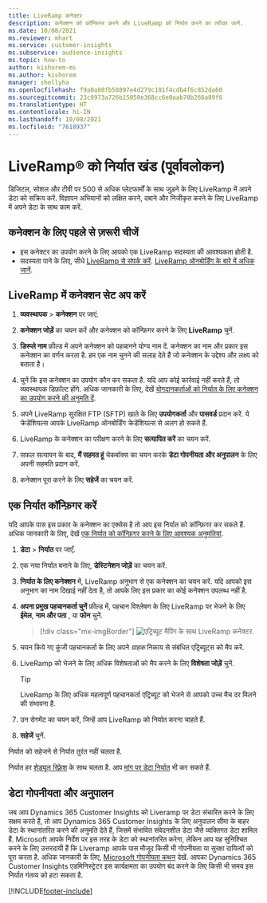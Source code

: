 ```yaml
---
title: LiveRamp कनेक्टर
description: कनेक्शन को कॉन्फ़िगर करने और LiveRamp को निर्यात करने का तरीका जानें.
ms.date: 10/08/2021
ms.reviewer: mhart
ms.service: customer-insights
ms.subservice: audience-insights
ms.topic: how-to
author: kishorem-ms
ms.author: kishorem
manager: shellyha
ms.openlocfilehash: f9a0a88fb58897e4d279c181f4cdb4f6c852da60
ms.sourcegitcommit: 23c8973a726b15050e368cc6e0aab78b266a89f6
ms.translationtype: HT
ms.contentlocale: hi-IN
ms.lasthandoff: 10/08/2021
ms.locfileid: "7618937"
---
```

# <a name="export-segments-to-liverampreg-preview"></a>LiveRamp&reg; को निर्यात खंड (पूर्वावलोकन)

डिजिटल, सोशल और टीवी पर 500 से अधिक प्लेटफार्मों के साथ जुड़ने के लिए LiveRamp में अपने डेटा को सक्रिय करें. विज्ञापन अभियानों को लक्षित करने, दबाने और निजीकृत करने के लिए LiveRamp में अपने डेटा के साथ काम करें.

## <a name="prerequisites-for-a-connection"></a>कनेक्शन के लिए पहले से ज़रूरी चीजें

- इस कनेक्टर का उपयोग करने के लिए आपको एक LiveRamp सदस्यता की आवश्यकता होती है.
- सदस्यता पाने के लिए, सीधे [LiveRamp से संपर्क करें](https://liveramp.com/contact/). [LiveRamp ऑनबोर्डिंग के बारे में अधिक जानें](https://liveramp.com/our-platform/data-onboarding/).

## <a name="set-up-connection-to-liveramp"></a>LiveRamp में कनेक्शन सेट अप करें

1. **व्यवस्थापक** > **कनेक्शन** पर जाएं.

1. **कनेक्शन जोड़ें** का चयन करें और कनेक्शन को कॉन्फ़िगर करने के लिए **LiveRamp** चुनें.

1. **डिस्प्ले नाम** फ़ील्ड में अपने कनेक्शन को पहचानने योग्य नाम दें. कनेक्शन का नाम और प्रकार इस कनेक्शन का वर्णन करता है. हम एक नाम चुनने की सलाह देते हैं जो कनेक्शन के उद्देश्य और लक्ष्य को बताता है।

1. चुनें कि इस कनेक्शन का उपयोग कौन कर सकता है. यदि आप कोई कार्रवाई नहीं करते हैं, तो व्यवस्थापक डिफ़ॉल्ट होंगे. अधिक जानकारी के लिए, देखें [योगदानकर्ताओं को निर्यात के लिए कनेक्शन का उपयोग करने की अनुमति दें](connections.md#allow-contributors-to-use-a-connection-for-exports).

1. अपने LiveRamp सुरक्षित FTP (SFTP) खाते के लिए **उपयोगकर्ता** और **पासवर्ड** प्रदान करें.
ये क्रेडेंशियल्स आपके LiveRamp ऑनबोर्डिंग क्रेडेंशियल्स से अलग हो सकते हैं.

1. LiveRamp के कनेक्शन का परीक्षण करने के लिए **सत्यापित करें** का चयन करें.

1. सफल सत्यापन के बाद,  **मैं सहमत हूं**  चेकबॉक्स का चयन करके **डेटा गोपनीयता और अनुपालन** के लिए अपनी सहमति प्रदान करें.

1. कनेक्शन पूरा करने के लिए **सहेजें** का चयन करें.

## <a name="configure-an-export"></a>एक निर्यात कॉन्फ़िगर करें

यदि आपके पास इस प्रकार के कनेक्शन का एक्सेस है तो आप इस निर्यात को कॉन्फ़िगर कर सकते हैं. अधिक जानकारी के लिए, देखें [एक निर्यात को कॉन्फ़िगर करने के लिए आवश्यक अनुमतियां](export-destinations.md#set-up-a-new-export).

1. **डेटा** > **निर्यात** पर जाएँ.

1. एक नया निर्यात बनाने के लिए, **डेस्टिनेशन जोड़ें** का चयन करें.

1. **निर्यात के लिए कनेक्शन** में, LiveRamp अनुभाग से एक कनेक्शन का चयन करें. यदि आपको इस अनुभाग का नाम दिखाई नहीं देता है, तो आपके लिए इस प्रकार का कोई कनेक्शन उपलब्ध नहीं है.

1. **अपना प्रमुख पहचानकर्ता चुनें** फ़ील्ड में, पहचान विश्लेषण के लिए LiveRamp पर भेजने के लिए **ईमेल**, **नाम और पता** , या **फोन** चुनें.
   > [!div class="mx-imgBorder"]
   > ![एट्रिब्यूट मैपिंग के साथ LiveRamp कनेक्टर.](media/export-liveramp-segments.png "एट्रिब्यूट मैपिंग के साथ LiveRamp कनेक्टर")

1. चयन किये गए कुंजी पहचानकर्ता के लिए अपने *ग्राहक* निकाय से संबंधित एट्रिब्यूट्स को मैप करें.

1. LiveRamp को भेजने के लिए अधिक विशेषताओं को मैप करने के लिए **विशेषता जोड़ें** चुनें.

   > [!TIP]
   > LiveRamp के लिए अधिक महत्वपूर्ण पहचानकर्ता एट्रिब्यूट को भेजने से आपको उच्च मैच दर मिलने की संभावना है.

1. उन सेगमेंट का चयन करें, जिन्हें आप LiveRamp को निर्यात करना चाहते हैं.

1. **सहेजें** चुनें.

निर्यात को सहेजने से निर्यात तुरंत नहीं चलता है.

निर्यात हर [शेड्यूल रिफ़्रेश](system.md#schedule-tab) के साथ चलता है. आप [मांग पर डेटा निर्यात](export-destinations.md#run-exports-on-demand) भी कर सकते हैं. 


## <a name="data-privacy-and-compliance"></a>डेटा गोपनीयता और अनुपालन

जब आप Dynamics 365 Customer Insights को Liveramp पर डेटा संचारित करने के लिए सक्षम करते हैं, तो आप Dynamics 365 Customer Insights के लिए अनुपालन सीमा के बाहर डेटा के स्थानांतरित करने की अनुमति देते हैं, जिसमें संभावित संवेदनशील डेटा जैसे व्यक्तिगत डेटा शामिल हैं. Microsoft आपके निर्देश पर इस तरह के डेटा को स्थानांतरित करेगा, लेकिन आप यह सुनिश्चित करने के लिए उत्तरदायी हैं कि Liveramp आपके पास मौजूद किसी भी गोपनीयता या सुरक्षा दायित्वों को पूरा करता है. अधिक जानकारी के लिए, [Microsoft गोपनीयता कथन](https://go.microsoft.com/fwlink/?linkid=396732) देखें.
आपका Dynamics 365 Customer Insights एडमिनिस्ट्रेटर इस कार्यक्षमता का उपयोग बंद करने के लिए किसी भी समय इस निर्यात गंतव्य को हटा सकता है.

[!INCLUDE[footer-include](../includes/footer-banner.md)]
